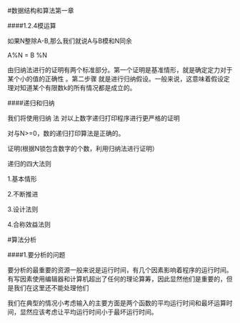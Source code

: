 #数据结构和算法第一章

####1.2.4模运算

如果N整除A-B,那么我们就说A与B模和N同余

A%N = B %N

由归纳法进行的证明有两个标准部分。第一个证明是基准情形，就是确定定力对于某个小的值的正确性  。第二步骤 就是进行归纳假设。一般来说，这意味着假设定理对知道某个有限数k的所有情况都是成立的。

####递归和归纳 

我们将使用归纳 法 对以上数字递归打印程序进行更严格的证明

对与N>=0，数的递归打印算法是正确的。

证明(根据N锁包含数字的个数，利用归纳法进行证明）

递归的四大法则 

1.基本情形

2.不断推进

3.设计法则

4.合称效益法则

#算法分析

####1.要分析的问题

要分析的最重要的资源一般来说是运行时间，有几个因素影响着程序的运行时间。有写因素使用编辑器和计算机超出了任何的理论算筹，因此显然他们是重要的，但是我们在这里还不能处理他们 

我们在典型的情况小考虑输入的主要方面是两个函数的平均运行时间和最坏运算时间，显然应该考虑让平均运行时间小于最坏运行时间。